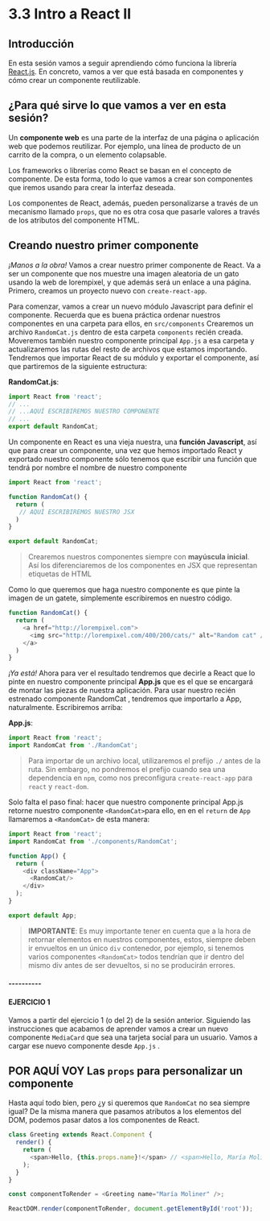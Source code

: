# 3.3 Intro a React II

## Introducción

En esta sesión vamos a seguir aprendiendo cómo funciona la librería [React.js](https://reactjs.org/). En concreto, vamos a ver que está basada en componentes y cómo crear un componente reutilizable.

## ¿Para qué sirve lo que vamos a ver en esta sesión?

Un **componente web** es una parte de la interfaz de una página o aplicación web que podemos reutilizar. Por ejemplo, una línea de producto de un carrito de la compra, o un elemento colapsable.

Los frameworks o librerías como React se basan en el concepto de componente. De esta forma, todo lo que vamos a crear son componentes que iremos usando para crear la interfaz deseada.

Los componentes de React, además, pueden personalizarse a través de un mecanismo llamado `props`, que no es otra cosa que pasarle valores a través de los atributos del componente HTML.

## Creando nuestro primer componente

_¡Manos a la obra!_ Vamos a crear nuestro primer componente de React. Va a ser un componente que nos muestre una imagen aleatoria de un gato usando la web de lorempixel, y que además será un enlace a una página. Primero, creamos un proyecto nuevo con `create-react-app`.

Para comenzar, vamos a crear un nuevo módulo Javascript para definir el componente. Recuerda que es buena práctica ordenar nuestros componentes en una carpeta para ellos, en `src/components` Crearemos un archivo `RandomCat.js` dentro de esta carpeta `components` recién creada. Moveremos también nuestro componente principal `App.js` a esa carpeta y actualizaremos las rutas del resto de archivos que estamos importando. Tendremos que importar React de su módulo y exportar el componente, así que partiremos de la siguiente estructura:

**RandomCat.js**:

```javascript
import React from 'react';
// ...
// ...AQUÍ ESCRIBIREMOS NUESTRO COMPONENTE
// ...
export default RandomCat;
```

Un componente en React es una vieja nuestra, una **función Javascript**, así que para crear un componente, una vez que hemos importado React y exportado nuestro componente sólo tenemos que escribir una función que tendrá por nombre el nombre de nuestro componente

```javascript
import React from 'react';

function RandomCat() {
  return (
   // AQUÍ ESCRIBIREMOS NUESTRO JSX
  )
}

export default RandomCat;
```

> Crearemos nuestros componentes siempre con **mayúscula inicial**. Así los diferenciaremos de los componentes en JSX que representan etiquetas de HTML

Como lo que queremos que haga nuestro componente es que pinte la imagen de un gatete, simplemente escribiremos en nuestro código.

```javascript
function RandomCat() {
  return (
    <a href="http://lorempixel.com">
      <img src="http://lorempixel.com/400/200/cats/" alt="Random cat" />
    </a>  
  )
}
```

_¡Ya está!_ Ahora para ver el resultado tendremos que decirle a React que lo pinte en nuestro componente principal **App.js** que es el que se encargará de montar las piezas de nuestra aplicación. Para usar nuestro recién estrenado componente RandomCat , tendremos que importarlo a App, naturalmente. Escribiremos arriba:

**App.js**:

```javascript
import React from 'react';
import RandomCat from './RandomCat';
```

> Para importar de un archivo local, utilizaremos el prefijo `./` antes de la ruta. Sin embargo, no pondremos el prefijo cuando sea una dependencia en `npm`, como nos preconfigura `create-react-app` para `react` y `react-dom`.

Solo falta el paso final: hacer que nuestro componente principal App.js retorne nuestro componente `<RandomCat>`para ello, en en el `return` de `App` llamaremos a `<RandomCat>` de esta manera:

```javascript
import React from 'react';
import RandomCat from './components/RandomCat';

function App() {
  return (
    <div className="App">
      <RandomCat/>
    </div>
  );
}

export default App;
```

> **IMPORTANTE**: Es muy importante tener en cuenta que a la hora de retornar elementos en nuestros componentes, estos, siempre deben ir envueltos en un único `div` contenedor, por ejemplo, si tenemos varios componentes `<RandomCat>` todos tendrían que ir dentro del mismo div antes de ser devueltos, si no se producirán errores.

#### ----------

#### EJERCICIO 1

Vamos a partir del ejercicio 1 \(o del 2\) de la sesión anterior. Siguiendo las instrucciones que acabamos de aprender vamos a crear un nuevo componente `MediaCard` que sea una tarjeta social para un usuario. Vamos a cargar ese nuevo componente desde `App.js` .

## POR AQUÍ VOY Las `props` para personalizar un componente

Hasta aquí todo bien, pero ¿y si queremos que `RandomCat` no sea siempre igual? De la misma manera que pasamos atributos a los elementos del DOM, podemos pasar datos a los componentes de React.

```javascript
class Greeting extends React.Component {
  render() {
    return (
      <span>Hello, {this.props.name}!</span> // <span>Hello, María Moliner!</span>
    );
  }
}

const componentToRender = <Greeting name="María Moliner" />;

ReactDOM.render(componentToRender, document.getElementById('root'));
```

